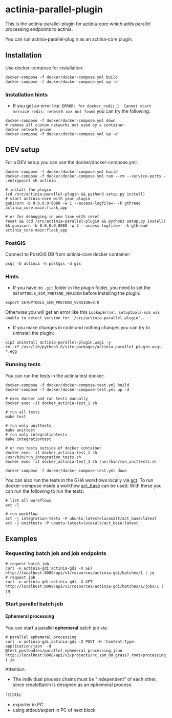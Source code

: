 # actinia-parallel-plugin

This is the actinia-parallel-plugin for [actinia-core](https://github.com/mundialis/actinia_core) which adds parallel processing endpoints to actinia.

You can run actinia-parallel-plugin as an actinia-core plugin.

## Installation
Use docker-compose for installation:
```
docker-compose -f docker/docker-compose.yml build
docker-compose -f docker/docker-compose.yml up -d
```

### Installation hints
* If you get an error like: `ERROR: for docker_redis_1  Cannot start service redis: network xxx not found` you can try the following:
```
docker-compose -f docker/docker-compose.yml down
# remove all custom networks not used by a container
docker network prune
docker-compose -f docker/docker-compose.yml up -d
```

## DEV setup
For a DEV setup you can use the docker/docker-compose.yml:
```
docker-compose -f docker/docker-compose.yml build
docker-compose -f docker/docker-compose.yml run --rm --service-ports --entrypoint sh actinia

# install the plugin
(cd /src/actinia-parallel-plugin && python3 setup.py install)
# start actinia-core with your plugin
gunicorn -b 0.0.0.0:8088 -w 1 --access-logfile=- -k gthread actinia_core.main:flask_app

# or for debugging in one line with reset
reset && (cd /src/actinia-parallel-plugin && python3 setup.py install) && gunicorn -b 0.0.0.0:8088 -w 3 --access-logfile=- -k gthread actinia_core.main:flask_app
```

### PostGIS
Connect to PostGIS DB from actinia-core docker container:
```
psql -U actinia -h postgis -d gis
```

### Hints

* If you have no `.git` folder in the plugin folder, you need to set the
`SETUPTOOLS_SCM_PRETEND_VERSION` before installing the plugin:
```
export SETUPTOOLS_SCM_PRETEND_VERSION=0.0
```
Otherwise you will get an error like this
`LookupError: setuptools-scm was unable to detect version for '/src/actinia-parallel-plugin'.`.

* If you make changes in code and nothing changes you can try to uninstall the plugin:
```
pip3 uninstall actinia-parallel-plugin.wsgi -y
rm -rf /usr/lib/python3.8/site-packages/actinia_parallel_plugin.wsgi-*.egg
```

### Running tests
You can run the tests in the actinia test docker:

```
docker-compose -f docker/docker-compose-test.yml build
docker-compose -f docker/docker-compose-test.yml up -d

# exec docker and run tests manually
docker exec -it docker_actinia-test_1 sh

# run all tests
make test

# run only unittests
make unittest
# run only integrationtests
make integrationtest

# or run tests outside of docker container
docker exec -it docker_actinia-test_1 sh /usr/bin/run_integration_tests.sh
docker exec -it docker_actinia-test_1 sh /usr/bin/run_unittests.sh

docker-compose -f docker/docker-compose-test.yml down
```

You can also run the tests in the GHA workflows locally via [act](https://github.com/nektos/act).
To run docker-compose inside a workflow [act_base](https://github.com/lucasctrl/act_base) can be used.
With these you can run the following to run the tests:
```
# list all workflows
act -l

# run workflow
act -j integration-tests -P ubuntu-latest=lucasalt/act_base:latest
act -j unittests -P ubuntu-latest=lucasalt/act_base:latest
```


## Examples

### Requesting batch job and job endpoints
```
# request batch job
curl -u actinia-gdi:actinia-gdi -X GET http://localhost:8088/api/v3/resources/actinia-gdi/batches/1 | jq
# request job
curl -u actinia-gdi:actinia-gdi -X GET http://localhost:8088/api/v3/resources/actinia-gdi/batches/1/jobs/1 | jq
```

### Start parallel batch job
#### Ephemeral processing
You can start a parallel **ephemeral** batch job via:
```
# parallel ephemeral processing
curl -u actinia-gdi:actinia-gdi -X POST -H 'Content-Type: application/json' -d @test_postbodies/parallel_ephemeral_processing.json http://localhost:8088/api/v3/projects/nc_spm_08_grass7_root/processing_parallel | jq
```
Attention:
* The individual process chains must be "independent" of each other, since
  createBatch is designed as an ephemeral process.

TODOs:
* exporter in PC
* using stdout/export in PC of next block

